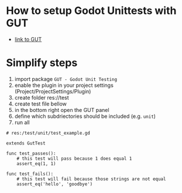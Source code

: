 # How to setup Godot Unittests with GUT

- [link to GUT](https://gut.readthedocs.io/en/9.3.1/Quick-Start.html)

# Simplify steps
1. import package `GUT - Godot Unit Testing` 
2. enable the plugin in your project settings (Project/ProjectSettings/Plugin)
2. create folder res://test
3. create test file bellow
4. in the bottom right open the GUT panel
5. define which subdriectories should be included (e.g. `unit`)
6. run all

```gdscript
# res:/test/unit/test_example.gd

extends GutTest

func test_passes():
	# this test will pass because 1 does equal 1
	assert_eq(1, 1)

func test_fails():
	# this test will fail because those strings are not equal
	assert_eq('hello', 'goodbye')
```